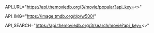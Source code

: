 



API_URL="https://api.themoviedb.org/3/movie/popular?api_key=<<api key>>"

API_IMG="https://image.tmdb.org/t/p/w500/"

API_SEARCH="https://api.themoviedb.org/3/search/movie?api_key=<<api key>>"
